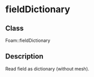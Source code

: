 # fieldDictionary 
## Class
Foam::fieldDictionary

## Description
Read field as dictionary (without mesh).


